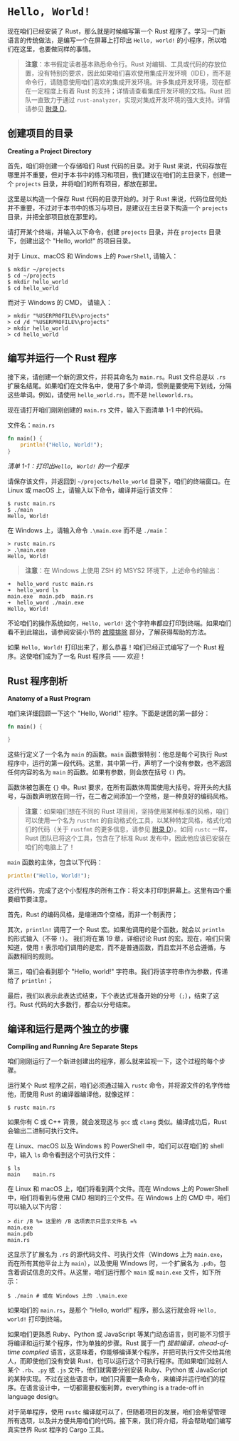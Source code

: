 # `Hello, World!`

现在咱们已经安装了 Rust，那么就是时候编写第一个 Rust 程序了。学习一门新语言的传统做法，是编写一个在屏幕上打印出 `Hello, world!` 的小程序，所以咱们在这里，也要做同样的事情。

> **注意**：本书假定读者基本熟悉命令行。Rust 对编辑、工具或代码的存放位置，没有特别的要求，因此如果咱们喜欢使用集成开发环境（IDE），而不是命令行，请随意使用咱们喜欢的集成开发环境。许多集成开发环境，现在都在一定程度上有着 Rust 的支持；详情请查看集成开发环境的文档。Rust 团队一直致力于通过 `rust-analyzer`，实现对集成开发环境的强大支持。详情请参见 [附录 D](../appendix/dev_tools.md)。


## 创建项目的目录

**Creating a Project Directory**


首先，咱们将创建一个存储咱们 Rust 代码的目录。对于 Rust 来说，代码存放在哪里并不重要，但对于本书中的练习和项目，我们建议在咱们的主目录下，创建一个 `projects` 目录，并将咱们的所有项目，都放在那里。

这里是以构造一个保存 Rust 代码的目录开始的。对于 Rust 来说，代码位居何处并不重要，不过对于本书中的练习与项目，是建议在主目录下构造一个 `projects` 目录，并把全部项目放在那里的。

请打开某个终端，并输入以下命令，创建 `projects` 目录，并在 `projects` 目录下，创建出这个 "Hello, world!" 的项目目录。

对于 Linux、macOS 和 Windows 上的 `PowerShell`, 请输入：

```console
$ mkdir ~/projects
$ cd ~/projects
$ mkdir hello_world
$ cd hello_world
```

而对于 Windows 的 CMD， 请输入：

```console
> mkdir "%USERPROFILE%\projects"
> cd /d "%USERPROFILE%\projects"
> mkdir hello_world
> cd hello_world
```

## 编写并运行一个 Rust 程序


接下来，请创建一个新的源文件，并将其命名为 `main.rs`。Rust 文件总是以 `.rs` 扩展名结尾。如果咱们在文件名中，使用了多个单词，惯例是要使用下划线，分隔这些单词。例如，请使用 `hello_world.rs`，而不是 `helloworld.rs`。

现在请打开咱们刚刚创建的 `main.rs` 文件，输入下面清单 1-1 中的代码。

文件名：`main.rs`

```rust
fn main() {
    println!("Hello, World!");
}
```

*清单 1-1：打印出`Hello, World!` 的一个程序*

请保存该文件，并返回到 `~/projects/hello_world` 目录下，咱们的终端窗口。在 Linux 或 macOS 上，请输入以下命令，编译并运行该文件：

```console
$ rustc main.rs
$ ./main
Hello, World!
```

在 Windows 上，请输入命令 `.\main.exe` 而不是 `./main`：

```console
> rustc main.rs
> .\main.exe
Hello, World!
```

> **注意**：在 Windows 上使用 ZSH 的 MSYS2 环境下，上述命令的输出：

```console
➜  hello_word rustc main.rs
➜  hello_word ls
main.exe  main.pdb  main.rs
➜  hello_word ./main.exe
Hello, World!
```

不论咱们的操作系统如何，`Hello, world!` 这个字符串都应打印到终端。如果咱们看不到此输出，请参阅安装小节的 [故障排除](installation.md#问题排除) 部分，了解获得帮助的方法。

如果 `Hello, World!` 打印出来了，那么恭喜！咱们已经正式编写了一个 Rust 程序。这使咱们成为了一名 Rust 程序员 —— 欢迎！


## Rust 程序剖析

**Anatomy of a Rust Program**


咱们来详细回顾一下这个 "Hello, World!" 程序。下面是谜团的第一部分：

```rust
fn main() {

}
```

这些行定义了一个名为 `main` 的函数。`main` 函数很特别：他总是每个可执行 Rust 程序中，运行的第一段代码。这里，其中第一行，声明了一个没有参数，也不返回任何内容的名为 `main` 的函数。如果有参数，则会放在括号 `()` 内。

函数体被包裹在 `{}` 中。Rust 要求，在所有函数体周围使用大括号。将开头的大括号，与函数声明放在同一行，在二者之间添加一个空格，是一种良好的编码风格。

> **注意**：如果咱们想在不同的 Rust 项目间，坚持使用某种标准的风格，咱们可以使用一个名为 `rustfmt` 的自动格式化工具，以某种特定风格，格式化咱们的代码（关于 `rustfmt` 的更多信息，请参见 [附录 D](../appendix/dev_tools.md)）。如同 `rustc` 一样，Rust 团队已将这个工具，包含在了标准 Rust 发布中，因此他应该已安装在咱们的电脑上了！

`main` 函数的主体，包含以下代码：

```rust
println!("Hello, World!");
```

这行代码，完成了这个小型程序的所有工作：将文本打印到屏幕上。这里有四个重要细节要注意。

首先，Rust 的编码风格，是缩进四个空格，而非一个制表符；


其次，`println!` 调用了一个 Rust 宏。如果他调用的是个函数，就会以 `println` 的形式输入（不带 `!`）。 我们将在第 19 章，详细讨论 Rust 的宏。现在，咱们只需知道，使用 `!` 表示咱们调用的是宏，而不是普通函数，而且宏并不总会遵循，与函数相同的规则。

第三，咱们会看到那个 "Hello, world!" 字符串。我们将该字符串作为参数，传递给了 `println!`；

最后，我们以表示此表达式结束，下个表达式准备开始的分号（`;`），结束了这行。Rust 代码的大多数行，都会以分号结束。


## 编译和运行是两个独立的步骤

**Compiling and Running Are Separate Steps**


咱们刚刚运行了一个新进创建出的程序，那么就来监视一下，这个过程的每个步骤。

运行某个 Rust 程序之前，咱们必须通过输入 `rustc` 命令，并将源文件的名字传给他，而使用 Rust 的编译器编译他，就像这样：

```console
$ rustc main.rs
```

如果你有 C 或 C++ 背景，就会发现这与 `gcc` 或 `clang` 类似。编译成功后，Rust 会输出二进制可执行文件。

在 Linux、macOS 以及 Windows 的 PowerShell 中，咱们可以在咱们的 shell 中，输入 `ls` 命令看到这个可执行文件：


```console
$ ls
main    main.rs
```

在 Linux 和 macOS 上，咱们将看到两个文件。而在 Windows 上的 PowerShell 中，咱们将看到与使用 CMD 相同的三个文件。在 Windows 上的 CMD 中，咱们可以输入以下内容：

```console
> dir /B %= 这里的 /B 选项表示只显示文件名 =%
main.exe
main.pdb
main.rs
```

这显示了扩展名为 `.rs` 的源代码文件、可执行文件（Windows 上为 `main.exe`，而在所有其他平台上为 `main`），以及使用 Windows 时，一个扩展名为 `.pdb`，包含着调试信息的文件。从这里，咱们运行那个 `main` 或 `main.exe` 文件，如下所示：


```console
$ ./main # 或在 Windows 上的 .\main.exe
```
如果咱们的 `main.rs`，是那个 "Hello, world!" 程序，那么这行就会将 `Hello, world!` 打印到终端。

如果咱们更熟悉 Ruby、Python 或 JavaScript 等某门动态语言，则可能不习惯于将编译和运行某个程序，作为单独的步骤。Rust 属于一门 *提前编译，ahead-of-time compiled* 语言，这意味着，你能够编译某个程序，并把可执行文件交给其他人，而即使他们没有安装 Rust，也可以运行这个可执行程序。而如果咱们给别人某个 `.rb`、`.py` 或 `.js` 文件，他们就需要分别安装 Ruby、Python 或 JavaScript 的某种实现。不过在这些语言中，咱们只需要一条命令，来编译并运行咱们的程序。在语言设计中，一切都需要权衡利弊，everything is a trade-off in language design。

对于简单程序，使用 `rustc` 编译就可以了，但随着项目的发展，咱们会希望管理所有选项，以及并方便共用咱们的代码。接下来，我们将介绍，将会帮助咱们编写真实世界 Rust 程序的 Cargo 工具。
